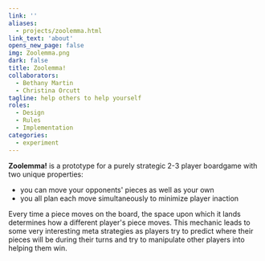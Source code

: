 ```yaml
---
link: ''
aliases:
  - projects/zoolemma.html
link_text: 'about'
opens_new_page: false
img: Zoolemma.png
dark: false
title: Zoolemma!
collaborators:
  - Bethany Martin
  - Christina Orcutt
tagline: help others to help yourself
roles:
  - Design
  - Rules
  - Implementation
categories:
  - experiment
---
```


**Zoolemma!** is a prototype for a purely strategic 2-3 player boardgame with two unique properties:

- you can move your opponents' pieces as well as your own
- you all plan each move simultaneously to minimize player inaction

Every time a piece moves on the board, the space upon which it lands determines how a different player's piece moves. This mechanic leads to some very interesting meta strategies as players try to predict where their pieces will be during their turns and try to manipulate other players into helping them win.